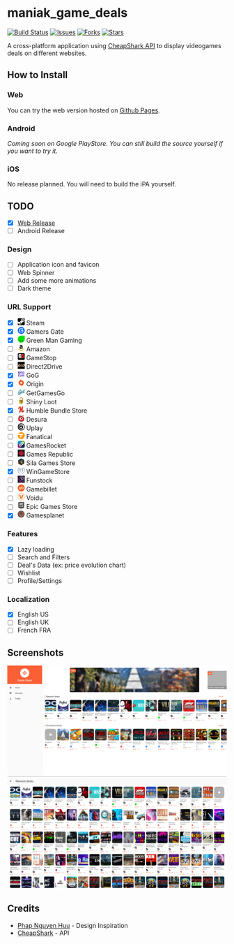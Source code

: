 # maniak_game_deals

[![Build Status](https://github.com/TesteurManiak/game_deals_flutter/actions/workflows/main.yml/badge.svg)](https://github.com/TesteurManiak/game_deals_flutter/actions/workflows/main.yml)
[![Issues](https://img.shields.io/github/issues/TesteurManiak/game_deals_flutter)](https://github.com/TesteurManiak/game_deals_flutter/issues)
[![Forks](https://img.shields.io/github/forks/TesteurManiak/game_deals_flutter)](https://github.com/TesteurManiak/game_deals_flutter/network/members)
[![Stars](https://img.shields.io/github/stars/TesteurManiak/game_deals_flutter)](https://github.com/TesteurManiak/game_deals_flutter/stargazers)

A cross-platform application using [CheapShark API](https://apidocs.cheapshark.com/) to display videogames deals on different websites.

## How to Install

### Web

You can try the web version hosted on [Github Pages](https://testeurmaniak.github.io/game_deals_flutter/).

### Android

_Coming soon on Google PlayStore. You can still build the source yourself if you want to try it._

### iOS

No release planned. You will need to build the iPA yourself.

## TODO

* [x] [Web Release](https://testeurmaniak.github.io/game_deals_flutter/)
* [ ] Android Release

### Design

* [ ] Application icon and favicon
* [ ] Web Spinner
* [ ] Add some more animations
* [ ] Dark theme

### URL Support

* [x] ![steam](assets/img/stores/icons/0.png) Steam
* [x] ![gamers gate](assets/img/stores/icons/1.png) Gamers Gate
* [x] ![green man gaming](assets/img/stores/icons/2.png) Green Man Gaming
* [ ] ![amazon](assets/img/stores/icons/3.png) Amazon
* [ ] ![gamestop](assets/img/stores/icons/4.png) GameStop
* [ ] ![direct2drive](assets/img/stores/icons/5.png) Direct2Drive
* [x] ![gog](assets/img/stores/icons/6.png) GoG
* [x] ![origin](assets/img/stores/icons/7.png) Origin
* [ ] ![getgamesgo](assets/img/stores/icons/8.png) GetGamesGo
* [ ] ![shiny loot](assets/img/stores/icons/9.png) Shiny Loot
* [x] ![humble bundle store](assets/img/stores/icons/10.png) Humble Bundle Store
* [ ] ![desura](assets/img/stores/icons/11.png) Desura
* [ ] ![uplay](assets/img/stores/icons/12.png) Uplay
* [ ] ![fanatical](assets/img/stores/icons/14.png) Fanatical
* [ ] ![gamesrocket](assets/img/stores/icons/15.png) GamesRocket
* [ ] ![games republic](assets/img/stores/icons/16.png) Games Republic
* [ ] ![sila games](assets/img/stores/icons/17.png) Sila Games Store
* [x] ![wingamestore](assets/img/stores/icons/20.png) WinGameStore
* [ ] ![funstock](assets/img/stores/icons/21.png) Funstock
* [ ] ![gamebillet](assets/img/stores/icons/22.png) Gamebillet
* [ ] ![voidu](assets/img/stores/icons/23.png) Voidu
* [ ] ![epic games store](assets/img/stores/icons/24.png) Epic Games Store
* [x] ![gamesplanet](assets/img/stores/icons/26.png) Gamesplanet

### Features

* [x] Lazy loading
* [ ] Search and Filters
* [ ] Deal's Data (ex: price evolution chart)
* [ ] Wishlist
* [ ] Profile/Settings

### Localization

* [x] English US
* [ ] English UK
* [ ] French FRA

## Screenshots

![Home](screenshots/web/home.png)
![New](screenshots/web/new.png)

## Credits

* [Phap Nguyen Huu](https://www.sketchappsources.com/free-source/2911-game-store-redesign-sketch-freebie-resource.html) - Design Inspiration
* [CheapShark](https://www.cheapshark.com/) - API